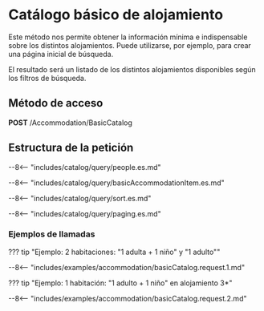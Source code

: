 # Catálogo básico de alojamiento

Este método nos permite obtener la información mínima e indispensable sobre los distintos alojamientos. Puede utilizarse, por ejemplo, para crear una página inicial de búsqueda.

El resultado será un listado de los distintos alojamientos disponibles según los filtros de búsqueda.

## Método de acceso

**POST** /Accommodation/BasicCatalog

## Estructura de la petición

--8<-- "includes/catalog/query/people.es.md"

--8<-- "includes/catalog/query/basicAccommodationItem.es.md"

--8<-- "includes/catalog/query/sort.es.md"

--8<-- "includes/catalog/query/paging.es.md"

### Ejemplos de llamadas

??? tip "Ejemplo: 2 habitaciones: "1 adulta + 1 niño" y "1 adulto""

--8<-- "includes/examples/accommodation/basicCatalog.request.1.md"

??? tip "Ejemplo: 1 habitación: "1 adulto + 1 niño" en alojamiento 3*"

--8<-- "includes/examples/accommodation/basicCatalog.request.2.md"